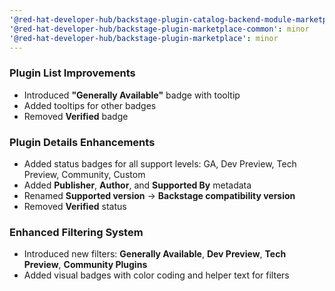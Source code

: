 ```yaml
---
'@red-hat-developer-hub/backstage-plugin-catalog-backend-module-marketplace': minor
'@red-hat-developer-hub/backstage-plugin-marketplace-common': minor
'@red-hat-developer-hub/backstage-plugin-marketplace': minor
---
```


### Plugin List Improvements

- Introduced **"Generally Available"** badge with tooltip
- Added tooltips for other badges
- Removed **Verified** badge

### Plugin Details Enhancements

- Added status badges for all support levels: GA, Dev Preview, Tech Preview, Community, Custom
- Added **Publisher**, **Author**, and **Supported By** metadata
- Renamed **Supported version** → **Backstage compatibility version**
- Removed **Verified** status

### Enhanced Filtering System

- Introduced new filters: **Generally Available**, **Dev Preview**, **Tech Preview**, **Community Plugins**
- Added visual badges with color coding and helper text for filters
